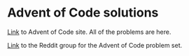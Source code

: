 Advent of Code solutions
========================

[Link](http://adventofcode.com/) to Advent of Code site.  All of the
problems are here.

[Link](https://www.reddit.com/r/adventofcode/) to the Reddit group for the Advent of
Code problem set.